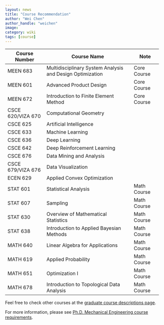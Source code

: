 ```yaml
---
layout: news
title: "Course Recommendation"
author: "Wei Chen"
author_handle: "weichen"
image: 
category: wiki
tags: [course]
---
```


| Course Number      | Course Name                                               | Note        |
|--------------------|-----------------------------------------------------------|-------------|
| MEEN 683           | Multidisciplinary System Analysis and Design Optimization | Core Course |
| MEEN 601           | Advanced Product Design                                   | Core Course |
| MEEN 672           | Introduction to Finite Element Method                     | Core Course |
| CSCE 620/VIZA 670  | Computational Geometry                                    |             |
| CSCE 625           | Artificial Intelligence                                   |             |
| CSCE 633           | Machine Learning                                          |             |
| CSCE 636           | Deep Learning                                             |             |
| CSCE 642           | Deep Reinforcement Learning                               |             |
| CSCE 676           | Data Mining and Analysis                                  |             |
| CSCE 679/VIZA 676  | Data Visualization                                        |             |
| ECEN 629           | Applied Convex Optimization                               |             |
| STAT 601           | Statistical Analysis                                      | Math Course |
| STAT 607           | Sampling                                                  | Math Course |
| STAT 630           | Overview of Mathematical Statistics                       | Math Course |
| STAT 638           | Introduction to Applied Bayesian Methods                  | Math Course |
| MATH 640           | Linear Algebra for Applications                           | Math Course |
| MATH 619           | Applied Probability                                       | Math Course |
| MATH 651           | Optimization I                                            | Math Course |
| MATH 678           | Introduction to Topological Data Analysis                 | Math Course |

Feel free to check other courses at the [graduate course descriptions page](https://catalog.tamu.edu/graduate/course-descriptions/).

For more information, please see [Ph.D. Mechanical Engineering course requirements](https://engineering.tamu.edu/mechanical/academics/degrees/graduate/phd.html).
